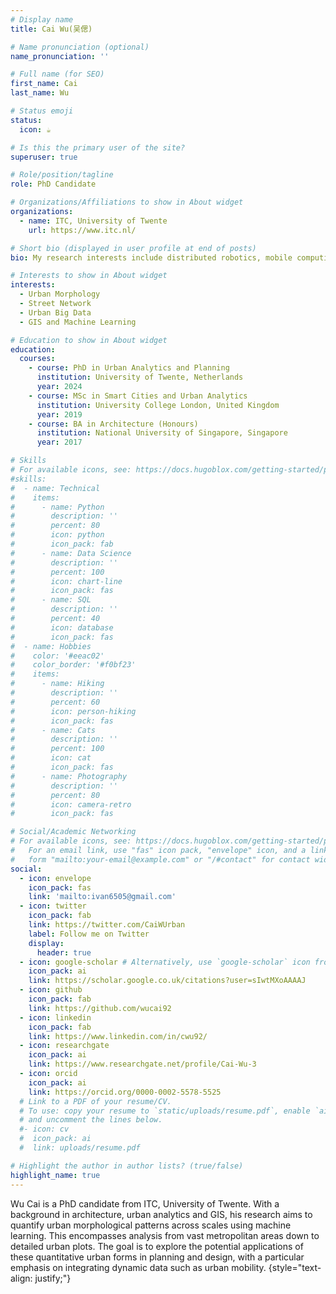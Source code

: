 ```yaml
---
# Display name
title: Cai Wu(吴偲)

# Name pronunciation (optional)
name_pronunciation: ''

# Full name (for SEO)
first_name: Cai
last_name: Wu

# Status emoji
status:
  icon: ☕️

# Is this the primary user of the site?
superuser: true

# Role/position/tagline
role: PhD Candidate

# Organizations/Affiliations to show in About widget
organizations:
  - name: ITC, University of Twente
    url: https://www.itc.nl/

# Short bio (displayed in user profile at end of posts)
bio: My research interests include distributed robotics, mobile computing and programmable matter.

# Interests to show in About widget
interests:
  - Urban Morphology
  - Street Network
  - Urban Big Data
  - GIS and Machine Learning

# Education to show in About widget
education:
  courses:
    - course: PhD in Urban Analytics and Planning
      institution: University of Twente, Netherlands
      year: 2024
    - course: MSc in Smart Cities and Urban Analytics
      institution: University College London, United Kingdom
      year: 2019
    - course: BA in Architecture (Honours)
      institution: National University of Singapore, Singapore
      year: 2017

# Skills
# For available icons, see: https://docs.hugoblox.com/getting-started/page-builder/#icons
#skills:
#  - name: Technical
#    items:
#      - name: Python
#        description: ''
#        percent: 80
#        icon: python
#        icon_pack: fab
#      - name: Data Science
#        description: ''
#        percent: 100
#        icon: chart-line
#        icon_pack: fas
#      - name: SQL
#        description: ''
#        percent: 40
#        icon: database
#        icon_pack: fas
#  - name: Hobbies
#    color: '#eeac02'
#    color_border: '#f0bf23'
#    items:
#      - name: Hiking
#        description: ''
#        percent: 60
#        icon: person-hiking
#        icon_pack: fas
#      - name: Cats
#        description: ''
#        percent: 100
#        icon: cat
#        icon_pack: fas
#      - name: Photography
#        description: ''
#        percent: 80
#        icon: camera-retro
#        icon_pack: fas

# Social/Academic Networking
# For available icons, see: https://docs.hugoblox.com/getting-started/page-builder/#icons
#   For an email link, use "fas" icon pack, "envelope" icon, and a link in the
#   form "mailto:your-email@example.com" or "/#contact" for contact widget.
social:
  - icon: envelope
    icon_pack: fas
    link: 'mailto:ivan6505@gmail.com'
  - icon: twitter
    icon_pack: fab
    link: https://twitter.com/CaiWUrban
    label: Follow me on Twitter
    display:
      header: true
  - icon: google-scholar # Alternatively, use `google-scholar` icon from `ai` icon pack
    icon_pack: ai
    link: https://scholar.google.co.uk/citations?user=sIwtMXoAAAAJ
  - icon: github
    icon_pack: fab
    link: https://github.com/wucai92
  - icon: linkedin
    icon_pack: fab
    link: https://www.linkedin.com/in/cwu92/
  - icon: researchgate
    icon_pack: ai
    link: https://www.researchgate.net/profile/Cai-Wu-3
  - icon: orcid
    icon_pack: ai
    link: https://orcid.org/0000-0002-5578-5525
  # Link to a PDF of your resume/CV.
  # To use: copy your resume to `static/uploads/resume.pdf`, enable `ai` icons in `params.yaml`,
  # and uncomment the lines below.
  #- icon: cv
  #  icon_pack: ai
  #  link: uploads/resume.pdf

# Highlight the author in author lists? (true/false)
highlight_name: true
---
```


Wu Cai is a PhD candidate from ITC, University of Twente. With a background in architecture, urban analytics and GIS, his research aims to quantify urban morphological patterns across scales using machine learning. This encompasses analysis from vast metropolitan areas down to detailed urban plots. The goal is to explore the potential applications of these quantitative urban forms in planning and design, with a particular emphasis on integrating dynamic data such as urban mobility.
{style="text-align: justify;"}
